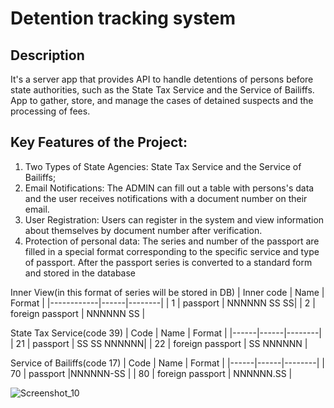 # Detention tracking system

## Description
It's a server app that provides API to handle detentions of persons before state authorities, such as the State Tax Service and the Service of Bailiffs. App to gather, store, and manage the cases of detained suspects and the processing of fees.

## Key Features of the Project:
1. Two Types of State Agencies: State Tax Service and the Service of Bailiffs;
2. Email Notifications: The ADMIN can fill out a table with persons's data and the user receives notifications with a document number on their email.
3. User Registration: Users can register in the system and view information about themselves by document number after verification.
4. Protection of personal data: The series and number of the passport are filled in a special format corresponding to the specific service and type of passport. After the passport series is converted to a standard form and stored in the database

Inner View(in this format of series will be stored in DB)
| Inner code | Name | Format |
|------------|------|--------|
| 1 | passport | NNNNNN SS SS|
| 2 | foreign passport | NNNNNN SS |

State Tax Service(code 39)
| Code | Name | Format |
|------|------|--------|
| 21 | passport | SS SS NNNNNN|
| 22 | foreign passport | SS NNNNNN |

Service of Bailiffs(code 17)
| Code | Name | Format |
|------|------|--------|
| 70 | passport |NNNNNN-SS |
| 80 | foreign passport | NNNNNN.SS |

![Screenshot_10](https://github.com/MaksymMedvedchuk/DetentionTrackingSystem/assets/106758793/cfe0afac-7a70-462b-8bbc-20da31fe9d54)







  






